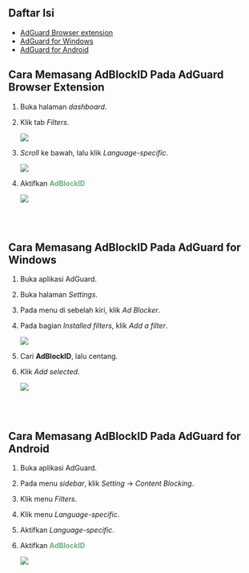 ## Daftar Isi
- [AdGuard Browser extension](#cara-memasang-adblockid-pada-adguard-browser-extension)
- [AdGuard for Windows](#cara-memasang-adblockid-pada-adguard-for-windows)
- [AdGuard for Android](#cara-memasang-adblockid-pada-adguard-for-android)


## Cara Memasang AdBlockID Pada AdGuard Browser Extension
1. Buka halaman *dashboard*.
2. Klik tab *Filters*. <br>

   ![](https://i.imgur.com/W1RiKSr.jpg) <br>

3. *Scroll* ke bawah, lalu klik *Language-specific*. <br>

   ![](https://i.imgur.com/57mYvTR.png) <br>

4. Aktifkan <span style="color:#67B279"><b>AdBlockID</b></span> <br>

   ![](https://i.imgur.com/ohqpQh9.png) <br>

<br><br>

## Cara Memasang AdBlockID Pada AdGuard for Windows
1. Buka aplikasi AdGuard.
2. Buka halaman *Settings*.
3. Pada menu di sebelah kiri, klik *Ad Blocker*.
4. Pada bagian *Installed filters*, klik *Add a filter*. <br>

   ![](https://i.imgur.com/WzMNuRl.png) <br>

5. Cari **AdBlockID**, lalu centang.
6. Klik *Add selected*. <br>

   ![](https://i.imgur.com/cZSIyHp.png) <br>

<br><br>

## Cara Memasang AdBlockID Pada AdGuard for Android
1. Buka aplikasi AdGuard.
2. Pada menu *sidebar*, klik *Setting* -> *Content Blocking*.
3. Klik menu *Filters*.
4. Klik menu *Language-specific*.
5. Aktifkan *Language-specific*.
6. Aktifkan <span style="color:#67B279"><b>AdBlockID</b></span> <br>

   ![](https://i.imgur.com/154mvtG.jpg) <br>
